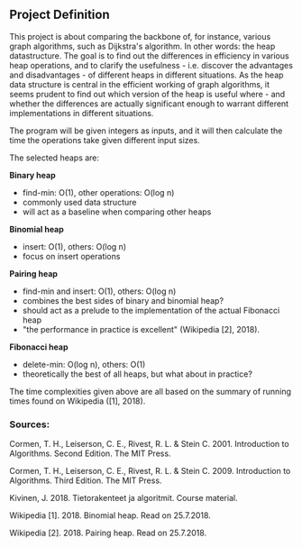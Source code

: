 ## Project Definition

This project is about comparing the backbone of, for instance, various graph algorithms, such as Dijkstra's algorithm. In other words: the heap datastructure. The goal is to find out the differences in efficiency in various heap operations, and to clarify the usefulness - i.e. discover the advantages and disadvantages - of different heaps in different situations. As the heap data structure is central in the efficient working of graph algorithms, it seems prudent to find out which version of the heap is useful where - and whether the differences are actually significant enough to warrant different implementations in different situations.

The program will be given integers as inputs, and it will then calculate the time the operations take given different input sizes.

The selected heaps are:

__Binary heap__

* find-min: O(1), other operations: O(log n)
* commonly used data structure
* will act as a baseline when comparing other heaps

__Binomial heap__

* insert: O(1), others: O(log n)
* focus on insert operations

__Pairing heap__

* find-min and insert: O(1), others: O(log n)
* combines the best sides of binary and binomial heap?
* should act as a prelude to the implementation of the actual Fibonacci heap
* "the performance in practice is excellent" (Wikipedia [2], 2018).

__Fibonacci heap__

* delete-min: O(log n), others: O(1)
* theoretically the best of all heaps, but what about in practice?

The time complexities given above are all based on the summary of running times found on Wikipedia ([1], 2018).

### Sources:

Cormen, T. H., Leiserson, C. E., Rivest, R. L. & Stein C. 2001. Introduction to Algorithms. Second Edition. The MIT Press.

Cormen, T. H., Leiserson, C. E., Rivest, R. L. & Stein C. 2009. Introduction to Algorithms. Third Edition. The MIT Press.

Kivinen, J. 2018. Tietorakenteet ja algoritmit. Course material.

Wikipedia [1]. 2018. Binomial heap. Read on 25.7.2018.

Wikipedia [2]. 2018. Pairing heap. Read on 25.7.2018.

